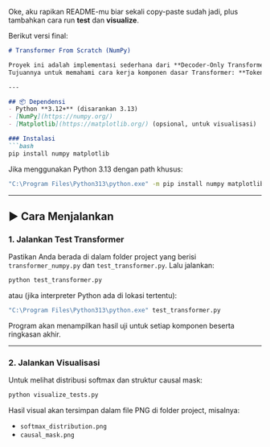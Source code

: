 Oke, aku rapikan README-mu biar sekali copy-paste sudah jadi, plus tambahkan cara run **test** dan **visualize**.

Berikut versi final:

````markdown
# Transformer From Scratch (NumPy)

Proyek ini adalah implementasi sederhana dari **Decoder-Only Transformer** menggunakan **NumPy** tanpa framework deep learning (seperti PyTorch/TensorFlow).  
Tujuannya untuk memahami cara kerja komponen dasar Transformer: **Token Embedding, Positional Encoding, Multi-Head Attention, Feed-Forward Network, Layer Normalization, dan Causal Masking**.

---

## 📦 Dependensi
- Python **3.12+** (disarankan 3.13)  
- [NumPy](https://numpy.org/)  
- [Matplotlib](https://matplotlib.org/) (opsional, untuk visualisasi)

### Instalasi
```bash
pip install numpy matplotlib
````

Jika menggunakan Python 3.13 dengan path khusus:

```bash
"C:\Program Files\Python313\python.exe" -m pip install numpy matplotlib
```

---

## ▶️ Cara Menjalankan

### 1. Jalankan Test Transformer

Pastikan Anda berada di dalam folder project yang berisi `transformer_numpy.py` dan `test_transformer.py`.
Lalu jalankan:

```bash
python test_transformer.py
```

atau (jika interpreter Python ada di lokasi tertentu):

```bash
"C:\Program Files\Python313\python.exe" test_transformer.py
```

Program akan menampilkan hasil uji untuk setiap komponen beserta ringkasan akhir.

---

### 2. Jalankan Visualisasi

Untuk melihat distribusi softmax dan struktur causal mask:

```bash
python visualize_tests.py
```

Hasil visual akan tersimpan dalam file PNG di folder project, misalnya:

* `softmax_distribution.png`
* `causal_mask.png`


